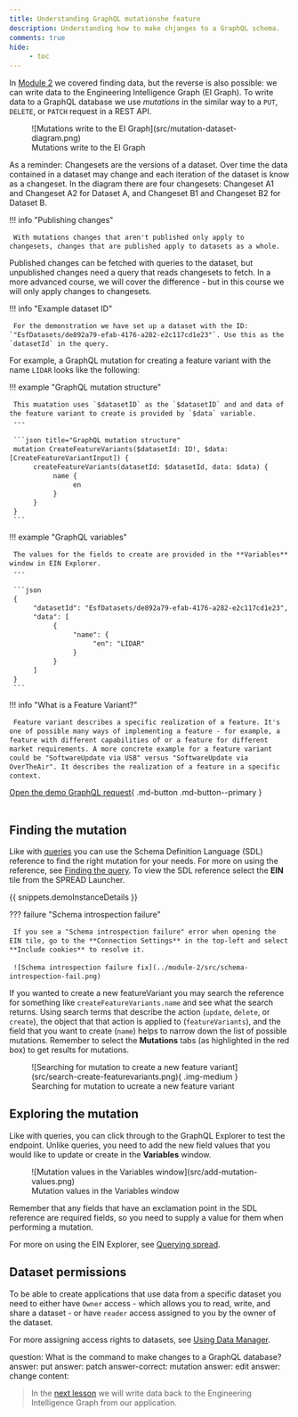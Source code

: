```yaml
---
title: Understanding GraphQL mutationshe feature 
description: Understanding how to make chjanges to a GraphQL schema.
comments: true
hide:
     - toc
---
```


In [Module 2](../module-2/querying-spread.md#finding-the-query) we covered finding data, but the reverse is also possible: we can write data to the Engineering Intelligence Graph (EI Graph). To write data to a GraphQL database we use _mutations_ in the similar way to a `PUT`, `DELETE`, or `PATCH` request in a REST API.

<figure markdown="span">
     ![Mutations write to the EI Graph](src/mutation-dataset-diagram.png)
     <figcaption>Mutations write to the EI Graph</figcaption>
</figure>

As a reminder: Changesets are the versions of a dataset. Over time the data contained in a dataset may change and each iteration of the dataset is know as a changeset. In the diagram there are four changesets: Changeset A1 and Changeset A2 for Dataset A, and Changeset B1 and Changeset B2 for Dataset B.

!!! info "Publishing changes"

     With mutations changes that aren't published only apply to changesets, changes that are published apply to datasets as a whole.

Published changes can be fetched with queries to the dataset, but unpublished changes need a query that reads changesets to fetch. In a more advanced course, we will cover the difference - but in this course we will only apply changes to changesets.

!!! info "Example dataset ID"

     For the demonstration we have set up a dataset with the ID: `"EsfDatasets/de892a79-efab-4176-a282-e2c117cd1e23"`. Use this as the `datasetId` in the query.

For example, a GraphQL mutation for creating a feature variant with the name `LIDAR` looks like the following:

<div class='grid' markdown>

!!! example "GraphQL mutation structure"

     This muatation uses `$datasetID` as the `$datasetID` and and data of the feature variant to create is provided by `$data` variable.
     ---

     ```json title="GraphQL mutation structure"
     mutation CreateFeatureVariants($datasetId: ID!, $data: [CreateFeatureVariantInput]) {
          createFeatureVariants(datasetId: $datasetId, data: $data) {
               name {
                    en
               }
          }
     }
     ```
     
!!! example "GraphQL variables"

     The values for the fields to create are provided in the **Variables** window in EIN Explorer.
     ---

     ```json
     {
          "datasetId": "EsfDatasets/de892a79-efab-4176-a282-e2c117cd1e23",
          "data": [
               {
                    "name": {
                         "en": "LIDAR"
                    }
               }
          ]
     }
     ```
</div>

!!! info "What is a Feature Variant?"

     Feature variant describes a specific realization of a feature. It's one of possible many ways of implementing a feature - for example, a feature with different capabilities of or a feature for different market requirements. A more concrete example for a feature variant could be "SoftwareUpdate via USB" versus "SoftwareUpdate via OverTheAir". It describes the realization of a feature in a specific context.

[Open the demo GraphQL request](https://app.spread.ai/ein?explorerURLState=N4IgJg9gxgrgtgUwHYBcQC4RxighigSwiQAIBhAJwXwQDFqUYqA1XCg3VAZwAoASMPlxcEKAJJh0JMQBEAhABoSAoVIDalBnQZMErdp3FIADjgC6AShLAAOqRJQqNevl36O3HoLwjxk5d7CohJKgVIqeFa29iQkSLiI1naxKSTIySkAvhnZSLkgCiAAbmwcAEYANghcGCDRqQ0kNuBCvhLNUs0AolwAZjKtolwA9GAIABwAnABMuADskwC0CL24ZYsALACMcwBsi7jT49PL01BbO1BgWwjTAMzNChmNsc2BHSRqzy8N9T--rxA8UQHz%2BAPBgPSGCaIAAMrIAIIAJWa3whqVy6NimP%2BZjRmRAmSAA){ .md-button .md-button--primary }
<br>
<br>

## Finding the mutation

Like with [queries](../module-2/querying-spread.md) you can use the Schema Definition Language (SDL) reference to find the right mutation for your needs. For more on using the reference, see [Finding the query](../module-2/querying-spread.md#finding-the-query). To view the SDL reference select the **EIN** tile from the SPREAD Launcher.

{{ snippets.demoInstanceDetails }}

??? failure "Schema introspection failure"

     If you see a "Schema introspection failure" error when opening the EIN tile, go to the **Connection Settings** in the top-left and select **Include cookies** to resolve it.

     ![Schema introspection failure fix](../module-2/src/schema-introspection-fail.png)

If you wanted to create a new featureVariant you may search the reference for something like `createFeatureVariants.name` and see what the search returns. Using search terms that describe the action (`update`, `delete`, or `create`), the object that that action is applied to (`featureVariants`), and the field that you want to create (`name`) helps to narrow down the list of possible mutations. Remember to select the **Mutations** tabs (as highlighted in the red box) to get results for mutations.

<figure markdown="span">
     ![Searching for mutation to create a new feature variant](src/search-create-featurevariants.png){ .img-medium }
     <figcaption>Searching for mutation to ucreate a new feature variant</figcaption>
</figure>

## Exploring the mutation

Like with queries, you can click through to the GraphQL Explorer to test the endpoint. Unlike queries, you need to add the new field values that you would like to update or create in the **Variables** window.

<figure markdown="span">
     ![Mutation values in the Variables window](src/add-mutation-values.png)
     <figcaption>Mutation values in the Variables window</figcaption>
</figure>

Remember that any fields that have an exclamation point in the SDL reference are required fields, so you need to supply a value for them when performing a mutation.

For more on using the EIN Explorer, see [Querying spread](module-2/querying-spread.html#exploring-the-endpoint-field).

## Dataset permissions

To be able to create applications that use data from a specific dataset you need to either have `Owner` access - which allows you to read, write, and share a dataset - or have `reader` access assigned to you by the owner of the dataset.

For more assigning access rights to datasets, see [Using Data Manager]().

<?quiz?>
question: What is the command to make changes to a GraphQL database?
answer: put
answer: patch
answer-correct: mutation
answer: edit
answer: change
content:
<p></p>
<?/quiz?>

<blockquote class="next-lesson">In the <a href="creating-an-authoring-app.html">next lesson</a> we will write data back to the Engineering Intelligence Graph from our application.</blockquote>
